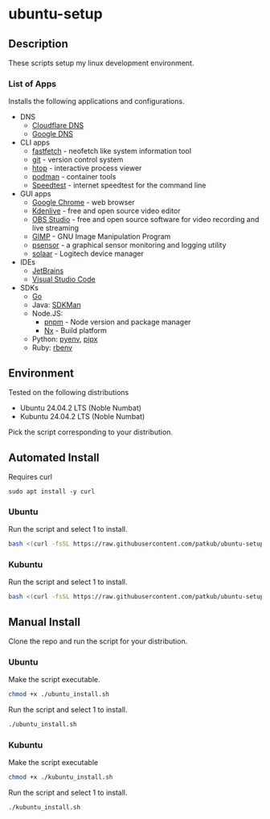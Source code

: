 # ubuntu-setup

## Description

These scripts setup my linux development environment.

### List of Apps

Installs the following applications and configurations.

- DNS
  - [Cloudflare DNS](https://developers.cloudflare.com/1.1.1.1/setup/linux/#systemd-resolved)
  - [Google DNS](https://developers.google.com/speed/public-dns/docs/using)
- CLI apps
  - [fastfetch](https://github.com/fastfetch-cli/fastfetch) - neofetch like system information tool
  - [git](https://git-scm.com/) - version control system
  - [htop](https://htop.dev/) - interactive process viewer
  - [podman](https://podman.io/) - container tools
  - [Speedtest](https://www.speedtest.net/apps/cli) - internet speedtest for the command line
- GUI apps
  - [Google Chrome](https://www.google.com/chrome/) - web browser
  - [Kdenlive](https://kdenlive.org/en/) - free and open source video editor
  - [OBS Studio](https://obsproject.com/) - free and open source software for video recording and live streaming
  - [GIMP](https://www.gimp.org/) - GNU Image Manipulation Program
  - [psensor](https://github.com/chinf/psensor) - a graphical sensor monitoring and logging utility
  - [solaar](https://github.com/pwr-Solaar/Solaar) - Logitech device manager
- IDEs
  - [JetBrains](https://www.jetbrains.com/)
  - [Visual Studio Code](https://code.visualstudio.com/)
- SDKs
  - [Go](https://go.dev/)
  - Java: [SDKMan](https://sdkman.io/)
  - Node.JS:
    - [pnpm](https://pnpm.io/) - Node version and package manager
    - [Nx](https://nx.dev/) - Build platform
  - Python: [pyenv](https://github.com/pyenv/pyenv), [pipx](https://pipx.pypa.io/stable/)
  - Ruby: [rbenv](https://rbenv.org/)

## Environment

Tested on the following distributions
  - Ubuntu 24.04.2 LTS (Noble Numbat)
  - Kubuntu 24.04.2 LTS (Noble Numbat)

Pick the script corresponding to your distribution.

## Automated Install

Requires curl
```
sudo apt install -y curl
```

### Ubuntu

Run the script and select 1 to install.
```bash
bash <(curl -fsSL https://raw.githubusercontent.com/patkub/ubuntu-setup/refs/heads/noble/ubuntu_install.sh)
```

### Kubuntu

Run the script and select 1 to install.
```bash
bash <(curl -fsSL https://raw.githubusercontent.com/patkub/ubuntu-setup/refs/heads/noble/kubuntu_install.sh)
```

## Manual Install

Clone the repo and run the script for your distribution.

### Ubuntu

Make the script executable.
```bash
chmod +x ./ubuntu_install.sh
```

Run the script and select 1 to install.
```bash
./ubuntu_install.sh
```

### Kubuntu

Make the script executable
```bash
chmod +x ./kubuntu_install.sh
```

Run the script and select 1 to install.
```bash
./kubuntu_install.sh
```
